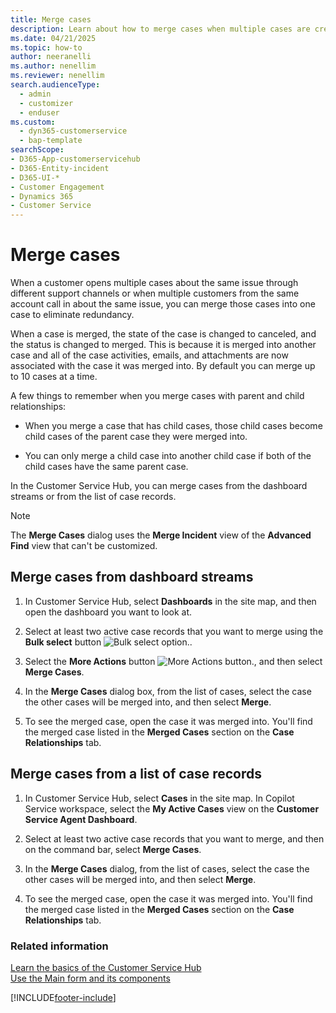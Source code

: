 ```yaml
---
title: Merge cases
description: Learn about how to merge cases when multiple cases are created about the same issue in different channels.
ms.date: 04/21/2025
ms.topic: how-to
author: neeranelli
ms.author: nenellim
ms.reviewer: nenellim
search.audienceType: 
  - admin
  - customizer
  - enduser
ms.custom: 
  - dyn365-customerservice
  - bap-template
searchScope:
- D365-App-customerservicehub
- D365-Entity-incident
- D365-UI-*
- Customer Engagement
- Dynamics 365
- Customer Service
---
```


# Merge cases

When a customer opens multiple cases about the same issue through different support channels or when multiple customers from the same account call in about the same issue, you can merge those cases into one case to eliminate redundancy.

When a case is merged, the state of the case is changed to canceled, and the status is changed to merged. This is because it is merged into another case and all of the case activities, emails, and attachments are now associated with the case it was merged into. By default you can merge up to 10 cases at a time.  

A few things to remember when you merge cases with parent and child relationships:  

- When you merge a case that has child cases, those child cases become child cases of the parent case they were merged into.  

- You can only merge a child case into another child case if both of the child cases have the same parent case.  

In the Customer Service Hub, you can merge cases from the dashboard streams or from the list of case records.  

> [!NOTE]
> The **Merge Cases** dialog uses the **Merge Incident** view of the **Advanced Find** view that can't be customized.

## Merge cases from dashboard streams

1. In Customer Service Hub, select **Dashboards** in the site map, and then open the dashboard you want to look at.

1. Select at least two active case records that you want to merge using the **Bulk select** button ![Bulk select option.](../media/bulk-select.png "Bulk select option").

1. Select the **More Actions** button ![More Actions button.](../media/v8-1-more-actions--button.png "More Actions button"), and then select **Merge Cases**.  

1. In the **Merge Cases** dialog box, from the list of cases, select the case the other cases will be merged into, and then select **Merge**.  

1. To see the merged case, open the case it was merged into. You'll find the merged case listed in the **Merged Cases** section on the **Case Relationships** tab.  

## Merge cases from a list of case records  

1. In Customer Service Hub, select **Cases** in the site map. In Copilot Service workspace, select the **My Active Cases** view on the **Customer Service Agent Dashboard**.

1. Select at least two active case records that you want to merge, and then on the command bar, select **Merge Cases**.

1. In the **Merge Cases** dialog, from the list of cases, select the case the other cases will be merged into, and then select **Merge**.

1. To see the merged case, open the case it was merged into. You'll find the merged case listed in the **Merged Cases** section on the **Case Relationships** tab.

### Related information

[Learn the basics of the Customer Service Hub](../implement/customer-service-hub-user-guide-basics.md)  
[Use the Main form and its components](../../customerengagement/on-premises/customize/use-main-form-and-components.md)  

[!INCLUDE[footer-include](../../includes/footer-banner.md)]
